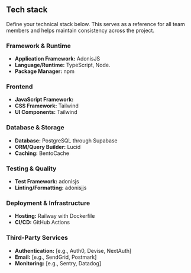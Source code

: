 ## Tech stack

Define your technical stack below. This serves as a reference for all team members and helps maintain consistency across the project.

### Framework & Runtime
- **Application Framework:** AdonisJS
- **Language/Runtime:** TypeScript, Node.
- **Package Manager:** npm

### Frontend
- **JavaScript Framework:**
- **CSS Framework:**  Tailwind
- **UI Components:** Tailwind

### Database & Storage
- **Database:**  PostgreSQL through Supabase
- **ORM/Query Builder:** Lucid
- **Caching:** BentoCache

### Testing & Quality
- **Test Framework:** adonisjs
- **Linting/Formatting:** adonisjjs

### Deployment & Infrastructure
- **Hosting:** Railway with Dockerfile
- **CI/CD:** GitHub Actions

### Third-Party Services
- **Authentication:** [e.g., Auth0, Devise, NextAuth]
- **Email:** [e.g., SendGrid, Postmark]
- **Monitoring:** [e.g., Sentry, Datadog]

